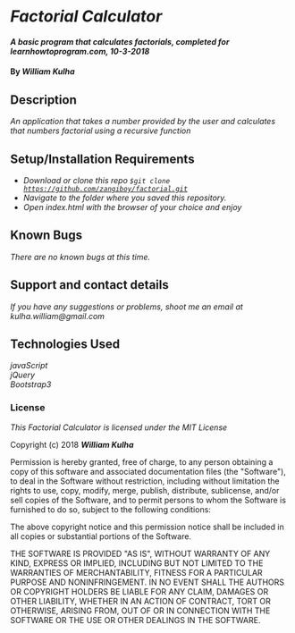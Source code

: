 # _Factorial Calculator_

#### _A basic program that calculates factorials, completed for learnhowtoprogram.com, 10-3-2018_

#### By _**William Kulha**_

## Description

_An application that takes a number provided by the user and calculates that numbers factorial using a recursive function_

## Setup/Installation Requirements

* _Download or clone this repo <code>$git clone https://github.com/zangiboy/factorial.git</code>_
* _Navigate to the folder where you saved this repository._
* _Open index.html with the browser of your choice and enjoy_


## Known Bugs

_There are no known bugs at this time._

## Support and contact details

_If you have any suggestions or problems, shoot me an email at kulha.william@gmail.com_

## Technologies Used

_javaScript_\
_jQuery_\
_Bootstrap3_

### License

*This Factorial Calculator is licensed under the MIT License*

Copyright (c) 2018 **_William Kulha_**

Permission is hereby granted, free of charge, to any person obtaining a copy of this software and associated documentation files (the "Software"), to deal in the Software without restriction, including without limitation the rights to use, copy, modify, merge, publish, distribute, sublicense, and/or sell copies of the Software, and to permit persons to whom the Software is furnished to do so, subject to the following conditions:

The above copyright notice and this permission notice shall be included in all copies or substantial portions of the Software.

THE SOFTWARE IS PROVIDED "AS IS", WITHOUT WARRANTY OF ANY KIND, EXPRESS OR IMPLIED, INCLUDING BUT NOT LIMITED TO THE WARRANTIES OF MERCHANTABILITY, FITNESS FOR A PARTICULAR PURPOSE AND NONINFRINGEMENT. IN NO EVENT SHALL THE AUTHORS OR COPYRIGHT HOLDERS BE LIABLE FOR ANY CLAIM, DAMAGES OR OTHER LIABILITY, WHETHER IN AN ACTION OF CONTRACT, TORT OR OTHERWISE, ARISING FROM, OUT OF OR IN CONNECTION WITH THE SOFTWARE OR THE USE OR OTHER DEALINGS IN THE SOFTWARE.
